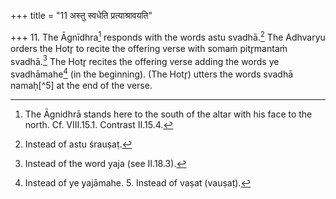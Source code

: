 +++
title = "11 अस्तु स्वधेति प्रत्याश्रावयति"

+++
11. The Āgnīdhra[^1] responds with the words astu svadhā.[^2] The Adhvaryu orders the Hotr̥ to recite the offering verse with somaṁ pitr̥mantaṁ svadhā.[^3] The Hotr̥ recites the offering verse adding the words ye svadhāmahe[^4] (in the beginning). (The Hotr̥) utters the words svadhā namaḥ[^5] at the end of the verse.  


[^1]: The Āgnidhrā stands here to the south of the altar with his face to
the north. Cf. VIII.15.1. Contrast II.15.4.  

[^2]: Instead of astu śrauṣaṭ.  

[^3]: Instead of the word yaja (see II.18.3).  

[^4]: Instead of ye yajāmahe. 5. Instead of vaṣat (vauṣaṭ).
